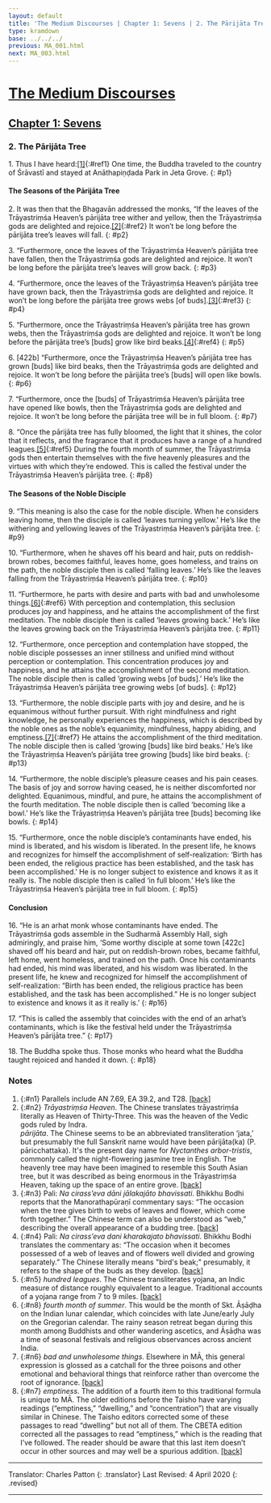 ```yaml
---
layout: default
title: 'The Medium Discourses | Chapter 1: Sevens | 2. The Pārijāta Tree'
type: kramdown
base: ../../../
previous: MA_001.html
next: MA_003.html
---
```

# [The Medium Discourses](../../index.html)
## [Chapter 1: Sevens](index.html)
### 2. The Pārijāta Tree

1\. Thus I have heard:[\[1\]](#n1){:#ref1} One time, the Buddha traveled to the country of Śrāvastī and stayed at Anāthapiṇḍada Park in Jeta Grove.
{: #p1}

#### The Seasons of the Pārijāta Tree

2\. It was then that the Bhagavān addressed the monks, “If the leaves of the Trāyastriṃśa Heaven’s pārijāta tree  wither and yellow, then the Trāyastriṃśa gods  are delighted and rejoice.[\[2\]](#n2){:#ref2} It won’t be long before the pārijāta tree’s leaves will fall.
{: #p2}

3\. “Furthermore, once the leaves of the Trāyastriṃśa Heaven’s pārijāta tree have fallen, then the Trāyastriṃśa gods are delighted and rejoice. It won’t be long before the pārijāta tree’s leaves will grow back.
{: #p3}

4\. “Furthermore, once the leaves of the Trāyastriṃśa Heaven’s pārijāta tree have grown back, then the Trāyastriṃśa gods are delighted and rejoice. It won’t be long before the pārijāta tree grows webs [of buds].[\[3\]](#n3){:#ref3}
{: #p4}

5\. “Furthermore, once the Trāyastriṃśa Heaven’s pārijāta tree has grown webs, then the Trāyastriṃśa gods are delighted and rejoice. It won’t be long before the pārijāta tree’s [buds] grow like bird beaks.[\[4\]](#n4){:#ref4}
{: #p5}

6\. [422b] “Furthermore, once the Trāyastriṃśa Heaven’s pārijāta tree has grown [buds] like bird beaks, then the Trāyastriṃśa gods are delighted and rejoice. It won’t be long before the pārijāta tree’s [buds] will open like bowls.
{: #p6}

7\. “Furthermore, once the [buds] of Trāyastriṃśa Heaven’s pārijāta tree have opened like bowls, then the Trāyastriṃśa gods are delighted and rejoice. It won’t be long before the pārijāta tree will be in full bloom.
{: #p7}

8\. “Once the pārijāta tree has fully bloomed, the light that it shines, the color that it reflects, and the fragrance that it produces have a range of a hundred leagues.[\[5\]](#n5){:#ref5} During the fourth month of summer, the Trāyastriṃśa gods then entertain themselves with the five heavenly pleasures and the virtues with which they’re endowed. This is called the festival under the Trāyastriṃśa Heaven’s pārijāta tree.
{: #p8}

#### The Seasons of the Noble Disciple

9\. “This meaning is also the case for the noble disciple. When he considers leaving home, then the disciple is called ‘leaves turning yellow.’ He’s like the withering and yellowing leaves of the Trāyastriṃśa Heaven’s pārijāta tree.
{: #p9}

10\. “Furthermore, when he shaves off his beard and hair, puts on reddish-brown robes, becomes faithful, leaves home, goes homeless, and trains on the path, the noble disciple then is called ‘falling leaves.’ He’s like the leaves falling from the Trāyastriṃśa Heaven’s pārijāta tree.
{: #p10}

11\. “Furthermore, he parts with desire and parts with bad and unwholesome things.[\[6\]](#n6){:#ref6} With perception and contemplation, this seclusion produces joy and happiness, and he attains the accomplishment of the first meditation. The noble disciple then is called ‘leaves growing back.’ He’s like the leaves growing back on the Trāyastriṃśa Heaven’s pārijāta tree.
{: #p11}

12\. “Furthermore, once perception and contemplation have stopped, the noble disciple possesses an inner stillness and unified mind without perception or contemplation. This concentration produces joy and happiness, and he attains the accomplishment of the second meditation. The noble disciple then is called ‘growing webs [of buds].’ He’s like the Trāyastriṃśa Heaven’s pārijāta tree growing webs [of buds].
{: #p12}

13\. “Furthermore, the noble disciple parts with joy and desire, and he is equanimous without further pursuit. With right mindfulness and right knowledge, he personally experiences the happiness, which is described by the noble ones as the noble’s equanimity, mindfulness, happy abiding, and emptiness.[\[7\]](#n7){:#ref7} He attains the accomplishment of the third meditation. The noble disciple then is called ‘growing [buds] like bird beaks.’ He’s like the Trāyastriṃśa Heaven’s pārijāta tree growing [buds] like bird beaks.
{: #p13}

14\. “Furthermore, the noble disciple’s pleasure ceases and his pain ceases. The basis of joy and sorrow having ceased, he is neither discomforted nor delighted. Equanimous, mindful, and pure, he attains the accomplishment of the fourth meditation. The noble disciple then is called ‘becoming like a bowl.’ He’s like the Trāyastriṃśa Heaven’s pārijāta tree [buds] becoming like bowls.
{: #p14}

15\. “Furthermore, once the noble disciple’s contaminants have ended, his mind is liberated, and his wisdom is liberated. In the present life, he knows and recognizes for himself the accomplishment of self-realization: ‘Birth has been ended, the religious practice has been established, and the task has been accomplished.’ He is no longer subject to existence and knows it as it really is. The noble disciple then is called ‘in full bloom.’ He’s like the Trāyastriṃśa Heaven’s pārijāta tree in full bloom.
{: #p15}

#### Conclusion

16\. “He is an arhat monk whose contaminants have ended. The Trāyastriṃśa gods assemble in the Sudharmā Assembly Hall, sigh admiringly, and praise him, ‘Some worthy disciple at some town [422c] shaved off his beard and hair, put on reddish-brown robes, became faithful, left home, went homeless, and trained on the path. Once his contaminants had ended, his mind was liberated, and his wisdom was liberated. In the present life, he knew and recognized for himself the accomplishment of self-realization: “Birth has been ended, the religious practice has been established, and the task has been accomplished.” He is no longer subject to existence and knows it as it really is.’
{: #p16}

17\. “This is called the assembly that coincides with the end of an arhat’s contaminants, which is like the festival held under the Trāyastriṃśa Heaven’s pārijāta tree.”
{: #p17}

18\. The Buddha spoke thus. Those monks who heard what the Buddha taught rejoiced and handed it down.
{: #p18}

### Notes

1. {:#n1} Parallels include AN 7.69, EA 39.2, and T28. [\[back\]](#ref1)
2. {:#n2} *Trāyastriṃśa Heaven*. The Chinese translates trāyastriṃśa literally as Heaven of Thirty-Three. This was the heaven of the Vedic gods ruled by Indra.  
*pārijāta*. The Chinese seems to be an abbreviated transliteration ‘jata,’ but presumably the full Sanskrit name would have been pārijāta(ka) (P. pāricchattaka). It's the present day name for *Nyctanthes arbor-tristis*, commonly called the night-flowering jasmine tree in English. The heavenly tree may have been imagined to resemble this South Asian tree, but it was described as being enormous in the Trāyastriṃśa Heaven, taking up the space of an entire grove. [\[back\]](#ref2)
3. {:#n3} Pali: *Na cirass’eva dāni jālakajāto bhavissati*. Bhikkhu Bodhi reports that the Manorathapūraṇī commentary says: “The occasion when the tree gives birth to webs of leaves and flower, which come forth together.” The Chinese term can also be understood as “web,” describing the overall appearance of a budding tree. [\[back\]](#ref3)
4. {:#n4} Pali: *Na cirass’eva dani kharakajato bhavissati*. Bhikkhu Bodhi translates the commentary as: “The occasion when it becomes possessed of a web of leaves and of flowers well divided and growing separately.” The Chinese literally means "bird's beak;" presumably, it refers to the shape of the buds as they develop. [\[back\]](#ref4)
5. {:#n5} *hundred leagues*. The Chinese transliterates yojana, an Indic measure of distance roughly equivalent to a league. Traditional accounts of a yojana range from 7 to 9 miles. [\[back\]](#ref5)
6. {:#n8} *fourth month of summer*. This would be the month of Skt. Āṣāḍha on the Indian lunar calendar, which coincides with late June/early July on the Gregorian calendar. The rainy season retreat began during this month among Buddhists and other wandering ascetics, and Āṣāḍha was a time of seasonal festivals and religious observances across ancient India.
7. {:#n6} *bad and unwholesome things*. Elsewhere in MĀ, this general expression is glossed as a catchall for the three poisons and other emotional and behavioral things that reinforce rather than overcome the root of ignorance. [\[back\]](#ref6)
8. {:#n7} *emptiness*. The addition of a fourth item to this traditional formula is unique to MĀ. The older editions before the Taisho have varying readings (“emptiness,” “dwelling,” and “concentration”) that are visually similar in Chinese. The Taisho editors corrected some of these passages to read “dwelling” but not all of them. The CBETA edition corrected all the passages to read “emptiness,” which is the reading that I’ve followed. The reader should be aware that this last item doesn’t occur in other sources and may well be a spurious addition. [\[back\]](#ref7)

---

Translator: Charles Patton
{: .translator}
Last Revised: 4 April 2020
{: .revised}

---
